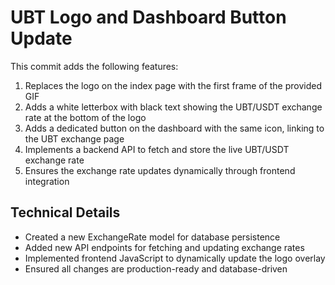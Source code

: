 # UBT Logo and Dashboard Button Update

This commit adds the following features:

1. Replaces the logo on the index page with the first frame of the provided GIF
2. Adds a white letterbox with black text showing the UBT/USDT exchange rate at the bottom of the logo
3. Adds a dedicated button on the dashboard with the same icon, linking to the UBT exchange page
4. Implements a backend API to fetch and store the live UBT/USDT exchange rate
5. Ensures the exchange rate updates dynamically through frontend integration

## Technical Details

- Created a new ExchangeRate model for database persistence
- Added new API endpoints for fetching and updating exchange rates
- Implemented frontend JavaScript to dynamically update the logo overlay
- Ensured all changes are production-ready and database-driven

